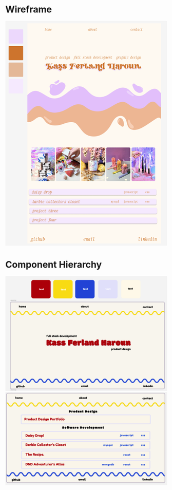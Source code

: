 # Wireframe 
![wireframe](./portfolio/src/images/wireframe.png)
# Component Hierarchy
![whiteboarding](./portfolio/src/images/whiteboarding.png)
![whiteboarding2](./portfolio/src/images/whiteboarding2.png)